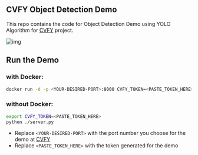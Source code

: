## CVFY Object Detection Demo

This repo contains the code for Object Detection Demo using YOLO Algorithm for [CVFY](https://github.com/Cloud-CV/cvfy-frontend) project.

![img](person.jpg)

## Run the Demo

### with Docker:

```sh
docker run -d -p <YOUR-DESIRED-PORT>:8000 CVFY_TOKEN=<PASTE_TOKEN_HERE> sudarabisheck/object-detection
```

### without Docker:

```sh
export CVFY_TOKEN=<PASTE_TOKEN_HERE>
python ./server.py
```

- Replace `<YOUR-DESIRED-PORT>` with the port number you choose for the demo at [CVFY](http://cvfy.cloudcv.org/)
- Replace `<PASTE_TOKEN_HERE>` with the token generated for the demo 
